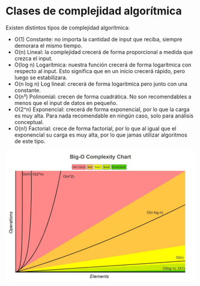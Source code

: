 # Clases de complejidad algorítmica
Existen distintos tipos de complejidad algorítmica:

- O(1) Constante: no importa la cantidad de input que reciba, siempre demorara el mismo tiempo.
- O(n) Lineal: la complejidad crecerá de forma proporcional a medida que crezca el input.
- O(log n) Logarítmica: nuestra función crecerá de forma logarítmica con respecto al input. Esto significa que en un inicio crecerá rápido, pero luego se estabilizara.
- O(n log n) Log lineal: crecerá de forma logarítmica pero junto con una constante.
- O(n²) Polinomial: crecen de forma cuadrática. No son recomendables a menos que el input de datos en pequeño.
- O(2^n) Exponencial: crecerá de forma exponencial, por lo que la carga es muy alta. Para nada recomendable en ningún caso, solo para análisis conceptual.
- O(n!) Factorial: crece de forma factorial, por lo que al igual que el exponencial su carga es muy alta, por lo que jamas utilizar algoritmos de este tipo.

![clases](./clasesslog.jpeg)
